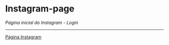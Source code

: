 # Instagram-page

*Página inicial do Instagram - Login*

___________________________________________________________________________________

[Página Instagram](https://user-images.githubusercontent.com/106816760/173089717-c8d1cc67-e723-4c08-8e5b-138370ab7495.png)
